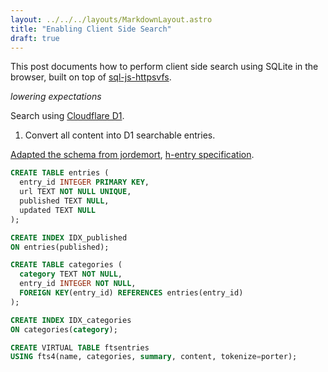 ```yaml
---
layout: ../../../layouts/MarkdownLayout.astro
title: "Enabling Client Side Search"
draft: true
---
```


This post documents how to perform client side search using SQLite in the browser, built on top of [sql-js-httpsvfs].

[sql-js-httpsvfs]: https://github.com/phiresky/sql.js-httpvfs "github.com/phiresky/sql.js-httpvfs"

*lowering expectations*

Search using [Cloudflare D1](https://developers.cloudflare.com/d1/get-started/).

1. Convert all content into D1 searchable entries.

[Adapted the schema from jordemort](https://jordemort.dev/blog/client-side-search/#the-schema), [h-entry specification](https://microformats.org/wiki/h-entry).

```sql
CREATE TABLE entries (
  entry_id INTEGER PRIMARY KEY,
  url TEXT NOT NULL UNIQUE,
  published TEXT NULL,
  updated TEXT NULL
);

CREATE INDEX IDX_published
ON entries(published);

CREATE TABLE categories (
  category TEXT NOT NULL,
  entry_id INTEGER NOT NULL,
  FOREIGN KEY(entry_id) REFERENCES entries(entry_id)
);

CREATE INDEX IDX_categories
ON categories(category);

CREATE VIRTUAL TABLE ftsentries
USING fts4(name, categories, summary, content, tokenize=porter);
```
